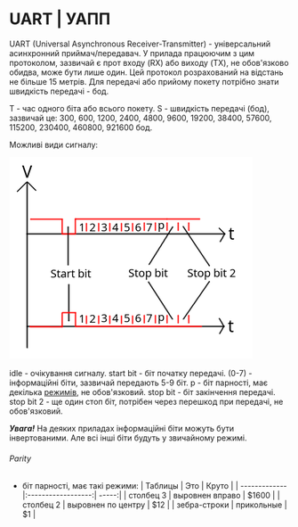 # UART | УАПП
UART (Universal Asynchronous Receiver-Transmitter) - універсальний асинхронний приймач/передавач.
У прилада працюючим з цим протоколом, зазвичай є прот входу (RX) або виходу (TX), не обов'язково обидва, може бути лише один.
Цей протокол розрахований на відстань не більше 15 метрів.
Для передачі або прийому покету потрібно знати швидкість передачі - бод.



T - час одного біта або всього покету.
S - швидкість передачі (бод), зазвичай це: 300, 600, 1200, 2400, 4800, 9600, 19200, 38400, 57600, 115200, 230400, 460800, 921600 бод.

Можливі види сигналу:

![alt-text](https://github.com/illya334/MyDoc/blob/main/img/packageSchedule.png)

idle - очікування сигналу.
start bit - біт початку передачі.
(0-7) - інформаційні біти, зазвичай передають 5-9 біт.
p - біт парності, має декілька [режимів](#Parity), не обов'язковий.
stop bit - біт закінчення передачі.
stop bit 2 - ще один стоп біт, потрібен через перешкод при передачі, не обов'язковий.

**_Увага!_** На деяких приладах інформаційні біти можуть бути інвертованими. Але всі інші біти будуть у звичайному режимі.

###### Parity
- біт парності, має такі режими:
| Таблицы       | Это                | Круто |
| ------------- |:------------------:| -----:|
| столбец 3     | выровнен вправо    | $1600 |
| столбец 2     | выровнен по центру |   $12 |
| зебра-строки  | прикольные         |    $1 |


